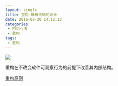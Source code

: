 ```yaml
---
layout: single
title: 重构-既有代码的设计
date: 2016-08-30 14:12:13
categories:
 - 内功心法
 - 重构
tags:
 - 重构
---
```


![](https://github.com/wfeii/wfeii.github.io_raw_important/blob/master/%E9%87%8D%E6%9E%84-%E6%97%A2%E6%9C%89%E4%BB%A3%E7%A0%81%E7%9A%84%E8%AE%BE%E8%AE%A1/%E9%87%8D%E6%9E%840-%E6%A6%82%E8%BF%B0.png?raw=true)  

重构在不改变软件可观察行为的前提下改善其内部结构。

[重构原则]()
